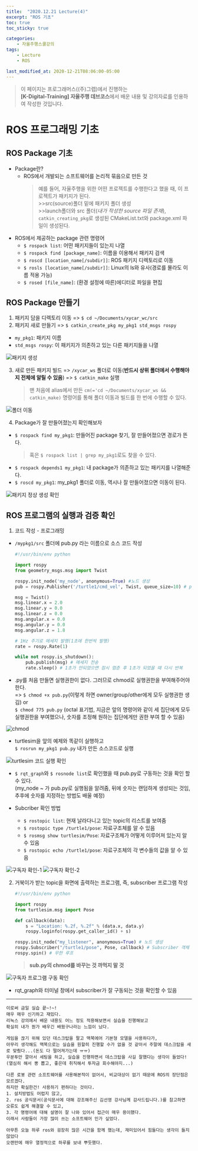 ```yaml
---
title:  "2020.12.21 Lecture(4)"
excerpt: "ROS 기초"
toc: true
toc_sticky: true

categories:
    - 자율주행스쿨강의
tags:
    - Lecture
    - ROS

last_modified_at: 2020-12-21T08:06:00-05:00
---
```


>이 페이지는 프로그래머스((주)그렙)에서 진행하는\
**[K-Digital-Training] 자율주행 데브코스**에서 배운 내용 및 강의자료를 인용하여 작성한 것입니다.

# **ROS 프로그래밍 기초**
## **ROS Package 기초**
* Package란?
  * ROS에서 개발되는 소프트웨어를 논리적 묶음으로 만든 것
    >예를 들어, 자율주행을 위한 어떤 프로젝트를 수행한다고 했을 때, 이 프로젝트가 패키지가 된다.\
        >>src(source)폴더 밑에 패키지 폴더 생성\
        >>launch폴더와 src 폴더(*내가 작성한 source 파일 존재*), `catkin_creating_pkg`로 생성된 CMakeList.txt와 package.xml 파일이 생성된다.
* ROS에서 제공하는 package 관련 명령어
  * `$ rospack list`: 어떤 패키지들이 있는지 나열
  * `$ rospack find [package_name]`: 이름을 이용해서 패키지 검색
  * `$ roscd [location_name[/subdir]]`: ROS 패키지 디렉토리로 이동
  * `$ rosls [location_name[/subdir]]`: Linux의 ls와 유사(경로를 몰라도 이름 적용 가능)
  * `$ rosed [file_name]`: (환경 설정에 따른)에디터로 파일을 편집
## **ROS Package 만들기**
1. 패키지 담을 디렉토리 이동 => `$ cd ~/Documents/xycar_wc/src`
2. 패키지 새로 만들기 => `$ catkin_create_pkg my_pkg1 std_msgs rospy`
  * `my_pkg1`: 패키지 이름
  * `std_msgs rospy`: 이 패키지가 의존하고 있는 다른 패키지들을 나열
  
![패키지 생성](/assets/images/lecture/week04_imgs/01/screenshot-21.png)

3. 새로 만든 패키지 빌드 => `/xycar_ws` 폴더로 이동(**반드시 상위 폴더에서 수행해야지 전체에 알릴 수 있음**) => `$ catkin_make` 실행
    >맨 처음에 alias에서 만든 `cm(='cd ~/Documents/xycar_ws && catkin_make)` 명령어를 통해 폴더 이동과 빌드를 한 번에 수행할 수 있다.

![폴더 이동](/assets/images/lecture/week04_imgs/01/screenshot-22.png)

4. Package가 잘 만들어졌는지 확인해보자
  * `$ rospack find my_pkg1`: 만들어진 package 찾기, 잘 만들어졌으면 경로가 뜬다.
    >혹은 `$ rospack list | grep my_pkg1`로도 찾을 수 있다. 
  * `$ rospack depends1 my_pkg1`: 내 package가 의존하고 있는 패키지를 나열해준다.
  * `$ roscd my_pkg1`: my_pkg1 폴더로 이동, 역시나 잘 만들어졌으면 이동이 된다.

![패키지 정상 생성 확인](/assets/images/lecture/week04_imgs/01/screenshot-23.png)

## **ROS 프로그램의 실행과 검증 확인**
1. 코드 작성 - 프로그래밍
  * `/mypkg1/src` 폴더에 pub.py 라는 이름으로 소스 코드 작성
    ```python
    #!/usr/bin/env python

    import rospy
    from geometry_msgs.msg import Twist

    rospy.init_node('my_node', anonymous=True) #노드 생성
    pub = rospy.Publisher('/turtle1/cmd_vel', Twist, queue_size=10) # publisher 객체 생성

    msg = Twist()
    msg.linear.x = 2.0
    msg.linear.y = 0.0
    msg.linear.z = 0.0
    msg.angular.x = 0.0
    msg.angular.y = 0.0
    msg.angular.z = 1.8

    # 1Hz 주기로 메세지 발행(1초에 한번씩 발행)
    rate = rospy.Rate(1)

    while not rospy.is_shutdown():
        pub.publish(msg) # 메세지 전송
        rate.sleep() # 1초가 안되었으면 잠시 멈춘 후 1초가 되었을 때 다시 반복
    ```
   * .py를 처음 만들면 실행권한이 없다. 그러므로 chmod로 실행권한을 부여해주어야 한다.\
   => `$ chmod +x pub.py`(이렇게 하면 owner/group/other에게 모두 실행권한 생김) or \
      `$ chmod 775 pub.py` (octal 표기법, 지금은 앞의 명령어와 같이 세 집단에게 모두 실행권한을 부여했으나, 숫자를 조정해 원하는 집단에게만 권한 부여 할 수 있음)

![chmod](/assets/images/lecture/week04_imgs/01/screenshot-24.png)
   * turtlesim을 앞의 예제와 똑같이 실행하고\
   `$ rosrun my_pkg1 pub.py` 내가 만든 소스코드로 실행

![turtlesim 코드 실행 확인](/assets/images/lecture/week04_imgs/01/screenshot-25.png)
   * `$ rqt_graph`와 `$ rosnode list`로 확인했을 때 pub.py로 구동하는 것을 확인 할 수 있다.\
   (my_node ~ 가 pub.py로 실행됨을 알려줌, 뒤에 숫자는 랜덤하게 생성되는 것임, 추후에 숫자를 지정하는 방법도 배울 예정)

   * Subcriber 확인 방법
     * `$ rostopic list`: 현재 날라다니고 있는 topic의 리스트를 보여줌
     * `$ rostopic type /turtle1/pose`: 자료구조체를 알 수 있음
     * `$ rosmsg show turtlesim/Pose`: 자료구조체가 어떻게 이루어져 있는지 알 수 있음
     * `$ rostopic echo /turtle1/pose`: 자료구조체의 각 변수들의 값을 알 수 있음

![구독자 확인-1](/assets/images/lecture/week04_imgs/01/screenshot-26.png)
![구독자 확인-2](/assets/images/lecture/week04_imgs/01/screenshot-27.png)

2. 거북이가 받는 topic을 화면에 출력하는 프로그램, 즉, subscriber 프로그램 작성
    ```python
    #!/usr/bin/env python

    import rospy
    from turtlesim.msg import Pose

    def callback(data):
        s = "Location: %.2f, %.2f" % (data.x, data.y)
        rospy.loginfo(rospy.get_caller_id() + s)
    
    rospy.init_node("my_listener", anonymous=True) # 노드 생성
    rospy.Subscriber("/turtle1/pose", Pose, callback) # Subscriber 객체 생성, 메세지를 수신하면 callback 함수가 호출됨
    rospy.spin() # 무한 루프
    ```
    >**sub.py의 chmod를 바꾸는 것 까먹지 말 것**

![구독자 프로그램 구동 확인](/assets/images/lecture/week04_imgs/01/screenshot-28.png)
   * rqt_graph와 터미널 창에서 subscriber가 잘 구동되는 것을 확인할 수 있음

---

```
이로써 금일 실습 끝~!~!
매우 매우 신기하고 재밌다.
리눅스 강의에서 배운 내용도 어느 정도 적용해보면서 실습을 진행해보고
확실히 내가 뭔가 배우긴 배웠구나라는 느낌이 났다.

게임을 끊기 위해 있던 데스크탑을 팔고 맥북에어 기본형 모델을 사용하다가,
아무리 생각해도 맥북으로는 실습을 원할히 진행할 수가 없을 것 같아서 주말에 데스크탑을 새로 맞췄다...(돈도 다 떨어져가는데 ㅠㅠ)
우분투만 깔아서 세팅을 하고, 실습을 진행하면서 데스크탑을 사길 잘했다는 생각이 들었다!(열심히 해서 뽕 뽑고, 좋은데 취직해서 투자금 회수해야지...)

다른 로봇 관련 소프트웨어를 사용해본적이 없어서, 비교대상이 없기 때문에 ROS의 장단점은 모르겠다.
하지만 확실한건! 사용하기 편하다는 것이다.
1. 설치방법도 어렵지 않고,
2. ros 공식문서(공식문서에 대해 강조해주신 김선영 강사님께 감사드립니다.)를 참고하면 오류도 쉽게 해결할 수 있고,
3. 각 명령어에 대해 설명이 잘 나와 있어서 접근이 매우 용이했다.
이래서 사람들이 가장 많이 쓰는 소프트웨어 인가 싶었다.

아무튼 오늘 하루 ros와 굉장히 많은 시간을 함께 했는데, 재미있어서 힘들다는 생각이 들지 않았다
오랜만에 매우 열정적으로 하루를 보내 뿌듯했다.
```
